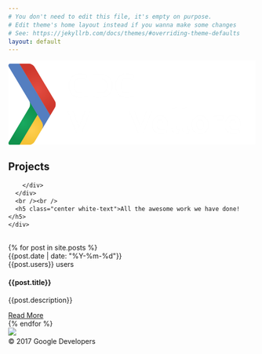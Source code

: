 ```yaml
---
# You don't need to edit this file, it's empty on purpose.
# Edit theme's home layout instead if you wanna make some changes
# See: https://jekyllrb.com/docs/themes/#overriding-theme-defaults
layout: default
---
```


<div class="container-fluid">
  <div class="landing-bg">
    <div class="overlay">
    </div>
    <div class="content">
      <div class="center">
        <img src="img/logo_white.png" class="responsive-img landing-logo" />
      </div>
      <div class="center">
        <h2 class="center white-text">Projects</h2>
        <div class="underline">

        </div>
      </div>
      <br /><br />
      <h5 class="center white-text">All the awesome work we have done!</h5>
    </div>
  </div>
</div>
<div class="projects-div-wrap">
<div class="container projects-container">
  <br />
  <div class="row">
    {% for post in site.posts %}
    <div class="col s12 m4">
      <div class="card hoverable project-card">
        <div class="date">
          <i class="fa fa-calendar" aria-hidden="true"></i> {{post.date | date: "%Y-%m-%d"}}
        </div>
        <div class="users">
          <i class="fa fa-users" aria-hidden="true"></i> {{post.users}} users
        </div>
        <h4 class="center project-title">{{post.title}}</h4>
        <p class="left-align project-desc">
          {{post.description}}
        </p>
        <div class="see-div ver-align-middle" title="view project">
        <a href="" class="see-a ver-align-middle">
      <i class="fa fa-eye fa-2x ver-align-middle" aria-hidden="true"></i>
        </a>
      </div>
        <div class="more-div" title="read more">
        <a href="{{post.url}}" class="btn waves-effect read-btn ver-align-middle">
          Read More <i class="fa fa-arrow-right fa-2x ver-align-middle white-text" aria-hidden="true"></i>
        </a>
      </div>
      </div>
    </div>
      {% endfor %}
  </div>
</div>
</div>
<div class="container">
  <footer class="center">
    <img src="{{site.url}}/img/logo_black.png" class="footer-logo" />
    <div >
    <a href="" target="_blank"><i class="fa fa-github" aria-hidden="true"></i></a>
    <a href="" target="_blank"><i class="fa fa-twitter" aria-hidden="true"></i></a>
    <a href="" target="_blank"><i class="fa fa-facebook" aria-hidden="true"></i></a>
    <a href="" target="_blank"><i class="fa fa-rss" aria-hidden="true"></i></a>
  </div>
  <div>
    &copy; 2017 Google Developers
  </div>
  </footer>
</div>
